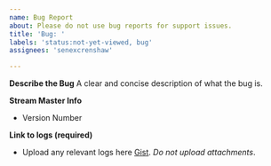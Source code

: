```yaml
---
name: Bug Report
about: Please do not use bug reports for support issues.
title: 'Bug: '
labels: 'status:not-yet-viewed, bug'
assignees: 'senexcrenshaw'

---
```


<!---
THIS IS NOT THE PLACE TO ASK FOR SUPPORT! Please use [Discord](https://discord.gg/zACbUp6XvW) for support issues.
DO NOT ERASE THE TEMPLATE! Please complete the entire template.
--->

**Describe the Bug**
A clear and concise description of what the bug is.

**Stream Master Info**
- Version Number

**Link to logs (required)**
- Upload any relevant logs here [Gist](http://gist.github.com). _Do not upload attachments_.
